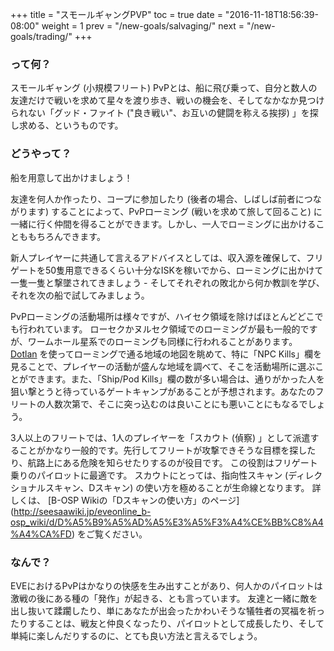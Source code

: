 +++ title = "スモールギャングPVP" toc = true date = "2016-11-18T18:56:39-08:00" weight = 1 prev = "/new-goals/salvaging/" next = "/new-goals/trading/" +++

### って何？

スモールギャング (小規模フリート) PvPとは、船に飛び乗って、自分と数人の友達だけで戦いを求めて星々を渡り歩き、戦いの機会を、そしてなかなか見つけられない「グッド・ファイト ("良き戦い"、お互いの健闘を称える挨拶) 」を探し求める、というものです。

### どうやって？

船を用意して出かけましょう！

友達を何人か作ったり、コープに参加したり (後者の場合、しばしば前者につながります) することによって、PvPローミング (戦いを求めて旅して回ること) に一緒に行く仲間を得ることができます。しかし、一人でローミングに出かけることももちろんできます。

新人プレイヤーに共通して言えるアドバイスとしては、収入源を確保して、フリゲートを50隻用意できるくらい十分なISKを稼いでから、ローミングに出かけて一隻一隻と撃墜されてきましょう - そしてそれぞれの敗北から何か教訓を学び、それを次の船で試してみましょう。

PvPローミングの活動場所は様々ですが、ハイセク領域を除けばほとんどどこでも行われています。 ローセクかヌルセク領域でのローミングが最も一般的ですが、ワームホール星系でのローミングも同様に行われることがあります。 <a href=evemaps.dotlan.net>Dotlan</a> を使ってローミングで通る地域の地図を眺めて、特に「NPC Kills」欄を見ることで、プレイヤーの活動が盛んな地域を調べて、そこを活動場所に選ぶことができます。また、「Ship/Pod Kills」欄の数が多い場合は、通りがかった人を狙い撃とうと待っているゲートキャンプがあることが予想されます。あなたのフリートの人数次第で、そこに突っ込むのは良いことにも悪いことにもなるでしょう。

3人以上のフリートでは、1人のプレイヤーを「スカウト (偵察) 」として派遣することがかなり一般的です。先行してフリートが攻撃できそうな目標を探したり、航路上にある危険を知らせたりするのが役目です。 この役割はフリゲート乗りのパイロットに最適です。 スカウトにとっては、指向性スキャン (ディレクショナルスキャン、Dスキャン) の使い方を極めることが生命線となります。 詳しくは、 \[B-OSP Wikiの「Dスキャンの使い方」のページ\](http://seesaawiki.jp/eveonline_b-osp_wiki/d/D%A5%B9%A5%AD%A5%E3%A5%F3%A4%CE%BB%C8%A4%A4%CA%FD) をご覧ください。

### なんで？

EVEにおけるPvPはかなりの快感を生み出すことがあり、何人かのパイロットは激戦の後にある種の「発作」が起きる、とも言っています。 友達と一緒に敵を出し抜いて蹂躙したり、単にあなたが出会ったかわいそうな犠牲者の冥福を祈ったりすることは、戦友と仲良くなったり、パイロットとして成長したり、そして単純に楽しんだりするのに、とても良い方法と言えるでしょう。